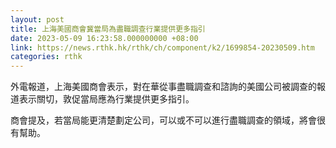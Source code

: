 ```yaml
---
layout: post
title: 上海美國商會冀當局為盡職調查行業提供更多指引
date: 2023-05-09 16:23:58.000000000 +08:00
link: https://news.rthk.hk/rthk/ch/component/k2/1699854-20230509.htm
categories: rthk
---
```


外電報道，上海美國商會表示，對在華從事盡職調查和諮詢的美國公司被調查的報道表示關切，敦促當局應為行業提供更多指引。

商會提及，若當局能更清楚劃定公司，可以或不可以進行盡職調查的領域，將會很有幫助。
